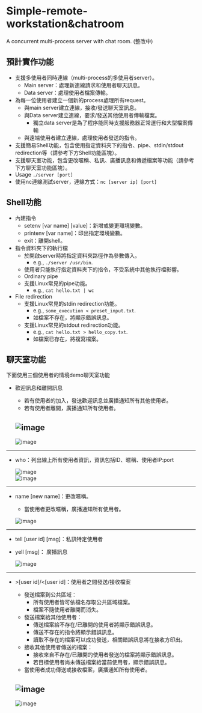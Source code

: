 # Simple-remote-workstation&chatroom
A concurrent multi-process server with chat room.
(整改中)
## 預計實作功能
- 支援多使用者同時連線（multi-process的多使用者server）。
    - Main server：處理新連線請求和使用者聊天訊息。
    - Data server：處理使用者檔案傳輸。
- 為每一位使用者建立一個新的process處理所有request。
    - 與main server建立連線，接收/發送聊天室訊息。
    - 與Data server建立連線，要求/發送其他使用者傳輸檔案。
        - 獨立data server是為了程序能同時支援服務器正常運行和大型檔案傳輸
    - 與遠端使用者建立連線，處理使用者發送的指令。
- 支援簡易Shell功能，包含使用指定資料夾下的指令、pipe、stdin/stdout redirection等（請參考下方Shell功能區塊）。
- 支援聊天室功能，包含更改暱稱、私訊、廣播訊息和傳遞檔案等功能（請參考下方聊天室功能區塊）。
- Usage ```./server [port]```
- 使用nc連線測試server，連線方式：```nc [server ip] [port]```

## Shell功能
- 內建指令
  - setenv [var name] [value]：新增或變更環境變數。
  - printenv [var name]：印出指定環境變數。
  - exit：離開shell。
- 指令資料夾下的執行檔
  - 於開啟server時將指定資料夾路徑作為參數傳入。
      - e.g., ```./server /usr/bin```.
  - 使用者只能執行指定資料夾下的指令，不受系統中其他執行檔影響。
  - Ordinary pipe 
  - 支援Linux常見的pipe功能。
      - e.g., ```cat hello.txt | wc```
- File redirection
  - 支援Linux常見的stdin redirection功能。
      - e.g., ```some_execution < preset_input.txt```.
      - 如檔案不存在，將顯示錯誤訊息。
  - 支援Linux常見的stdout redirection功能。
      - e.g., ```cat hello.txt > hello_copy.txt```.
      - 如檔案已存在，將複寫檔案。

## 聊天室功能
下面使用三個使用者的情境demo聊天室功能
- 歡迎訊息和離開訊息
    - 若有使用者的加入，發送歡迎訊息並廣播通知所有其他使用者。
    - 若有使用者離開，廣播通知所有使用者。
    
	![image](https://user-images.githubusercontent.com/96563567/225505193-d5f92cc3-9827-422d-a2a4-a258384bc146.png)  
	---
	![image](https://user-images.githubusercontent.com/96563567/225505227-dd69f192-45dc-4cad-aecb-fb8f7782e6ac.png)
***

- who：列出線上所有使用者資訊，資訊包括ID、暱稱、使用者IP:port

	![image](https://user-images.githubusercontent.com/96563567/225500798-feed582f-0dba-4034-be8d-8a9d305510ad.png)  
	![image](https://user-images.githubusercontent.com/96563567/225500861-e257ed21-f8da-4431-a7fa-adb3a97fe953.png)  
***

- name [new name]：更改暱稱。
    - 當使用者更改暱稱，廣播通知所有使用者。  
 	  
  ![image](https://user-images.githubusercontent.com/96563567/225503514-3befe42a-ce25-42bf-a82d-7a8559883834.png)
***

- tell [user id] [msg]：私訊特定使用者  
- yell [msg]： 廣播訊息  

  ![image](https://user-images.githubusercontent.com/96563567/225504397-513a46b6-4dbf-4fff-a61b-f9edee25ddd3.png)
***

- \>[user id]/\<[user id]：使用者之間發送/接收檔案
    - 發送檔案到公共區域：
        - 所有使用者皆可依檔名存取公共區域檔案。
        - 檔案不隨使用者離開而消失。
    - 發送檔案給其他使用者：
        - 傳送檔案給不存在/已離開的使用者將顯示錯誤訊息。
        - 傳送不存在的指令將顯示錯誤訊息。
        - 讀取不存在的檔案可以成功發送，相關錯誤訊息將在接收方印出。
    - 接收其他使用者傳送的檔案：
        - 接收來自不存在/已離開的使用者發送的檔案將顯示錯誤訊息。
        - 若目標使用者尚未傳送檔案給當前使用者，顯示錯誤訊息。
    - 當使用者成功傳送或接收檔案，廣播通知所有使用者。
    
    ![image](https://user-images.githubusercontent.com/96563567/225506375-9450d8c8-f0ab-4637-ad39-54a3ff3e0fa7.png)
    ---
    ![image](https://user-images.githubusercontent.com/96563567/225505623-4f27a3eb-3000-4e87-8a06-d13b10aa1dd6.png)